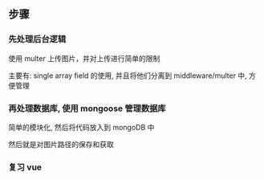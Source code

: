 ## 步骤

### 先处理后台逻辑

使用 multer 上传图片，并对上传进行简单的限制

主要有: single array field 的使用, 并且将他们分离到 middleware/multer 中, 方便管理

### 再处理数据库, 使用 mongoose 管理数据库

简单的模块化, 然后将代码放入到 mongoDB 中

然后就是对图片路径的保存和获取


### 复习 vue



